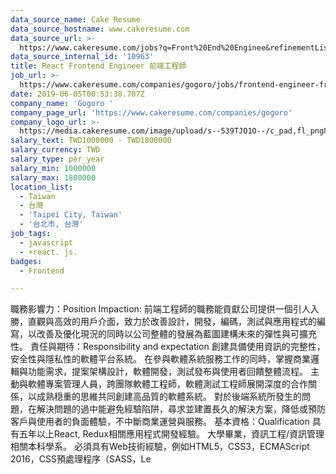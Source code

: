 ```yaml
---
data_source_name: Cake Resume
data_source_hostname: www.cakeresume.com
data_source_url: >-
  https://www.cakeresume.com/jobs?q=Front%20End%20Enginee&refinementList[lang_name][0]=E[…]tech_front-end-development&range[salary_range][min]=1000000
data_source_internal_id: '10963'
title: React Frontend Engineer 前端工程師
job_url: >-
  https://www.cakeresume.com/companies/gogoro/jobs/frontend-engineer-front-end-engineer-14c247
date: 2019-06-05T00:53:38.707Z
company_name: 'Gogoro '
company_page_url: 'https://www.cakeresume.com/companies/gogoro'
company_logo_url: >-
  https://media.cakeresume.com/image/upload/s--539TJO1O--/c_pad,fl_png8,h_200,w_200/v1519962195/bs30ppqfsdpnhblxxk90.png
salary_text: TWD1000000 - TWD1800000
salary_currency: TWD
salary_type: per_year
salary_min: 1000000
salary_max: 1800000
location_list:
  - Taiwan
  - 台灣
  - 'Taipei City, Taiwan'
  - '台北市, 台灣'
job_tags:
  - javascript
  - +react. js.
badges:
  - Frontend

---
```


職務影響力：Position Impaction: 前端工程師的職務能貢獻公司提供一個引人入勝，直觀與高效的用戶介面，致力於改善設計，開發，編碼，測試與應用程式的編寫，以改善及優化現況的同時以公司整體的發展為藍圖建構未來的彈性與可擴充性。 責任與期待：Responsibility and expectation 創建具備使用資訊的完整性，安全性與隱私性的軟體平台系統。 在參與軟體系統服務工作的同時，掌握商業邏輯與功能需求，提案架構設計，軟體開發，測試發布與使用者回饋整體流程。 主動與軟體專案管理人員，跨團隊軟體工程師，軟體測試工程師展開深度的合作關係，以成熟穏重的思維共同創建高品質的軟體系統。 對於後端系統所發生的問題，在解決問題的過中能避免經驗陷阱，尋求並建置長久的解決方案，降低或預防客戶與使用者的負面體驗，不中斷商業運營與服務。 基本資格：Qualification 具有五年以上React, Redux相關應用程式開發經驗。 大學畢業，資訊工程/資訊管理相關本科學系。 必須具有Web技術經驗，例如HTML5，CSS3，ECMAScript 2016，CSS預處理程序（SASS，Le
